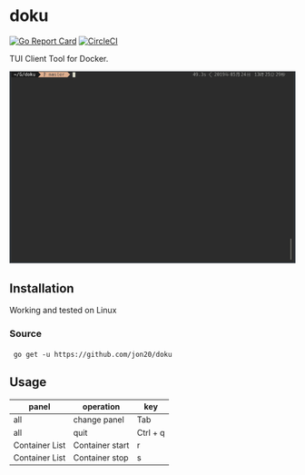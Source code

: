 # doku

[![Go Report Card](https://goreportcard.com/badge/github.com/jon20/doku)](https://goreportcard.com/report/github.com/jon20/doku)
[![CircleCI](https://circleci.com/gh/jon20/doku.svg?style=svg)](https://circleci.com/gh/jon20/doku)

TUI Client Tool for Docker.

<img src="./assets/sample-doku.gif" />

## Installation

Working and tested on Linux
### Source

``` go get -u https://github.com/jon20/doku```

## Usage

|panel  |operation  |key  |
|---|---|---|
|all  |change panel  |Tab  |
|all  |quit  |Ctrl + q  |
|Container List  |Container start  | r|
|Container List  |Container stop  | s|

